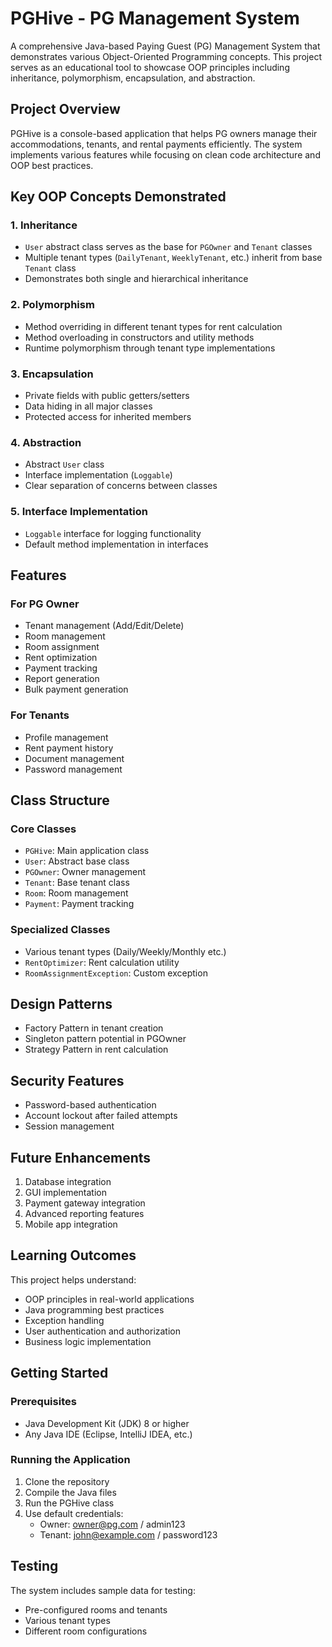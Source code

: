 # PGHive - PG Management System

A comprehensive Java-based Paying Guest (PG) Management System that demonstrates various Object-Oriented Programming concepts. This project serves as an educational tool to showcase OOP principles including inheritance, polymorphism, encapsulation, and abstraction.

## Project Overview

PGHive is a console-based application that helps PG owners manage their accommodations, tenants, and rental payments efficiently. The system implements various features while focusing on clean code architecture and OOP best practices.

## Key OOP Concepts Demonstrated

### 1. Inheritance

- `User` abstract class serves as the base for `PGOwner` and `Tenant` classes
- Multiple tenant types (`DailyTenant`, `WeeklyTenant`, etc.) inherit from base `Tenant` class
- Demonstrates both single and hierarchical inheritance

### 2. Polymorphism

- Method overriding in different tenant types for rent calculation
- Method overloading in constructors and utility methods
- Runtime polymorphism through tenant type implementations

### 3. Encapsulation

- Private fields with public getters/setters
- Data hiding in all major classes
- Protected access for inherited members

### 4. Abstraction

- Abstract `User` class
- Interface implementation (`Loggable`)
- Clear separation of concerns between classes

### 5. Interface Implementation

- `Loggable` interface for logging functionality
- Default method implementation in interfaces

## Features

### For PG Owner

- Tenant management (Add/Edit/Delete)
- Room management
- Room assignment
- Rent optimization
- Payment tracking
- Report generation
- Bulk payment generation

### For Tenants

- Profile management
- Rent payment history
- Document management
- Password management

## Class Structure

### Core Classes

- `PGHive`: Main application class
- `User`: Abstract base class
- `PGOwner`: Owner management
- `Tenant`: Base tenant class
- `Room`: Room management
- `Payment`: Payment tracking

### Specialized Classes

- Various tenant types (Daily/Weekly/Monthly etc.)
- `RentOptimizer`: Rent calculation utility
- `RoomAssignmentException`: Custom exception

## Design Patterns

- Factory Pattern in tenant creation
- Singleton pattern potential in PGOwner
- Strategy Pattern in rent calculation

## Security Features

- Password-based authentication
- Account lockout after failed attempts
- Session management

## Future Enhancements

1. Database integration
2. GUI implementation
3. Payment gateway integration
4. Advanced reporting features
5. Mobile app integration

## Learning Outcomes

This project helps understand:

- OOP principles in real-world applications
- Java programming best practices
- Exception handling
- User authentication and authorization
- Business logic implementation

## Getting Started

### Prerequisites

- Java Development Kit (JDK) 8 or higher
- Any Java IDE (Eclipse, IntelliJ IDEA, etc.)

### Running the Application

1. Clone the repository
2. Compile the Java files
3. Run the PGHive class
4. Use default credentials:
   - Owner: owner@pg.com / admin123
   - Tenant: john@example.com / password123

## Testing

The system includes sample data for testing:

- Pre-configured rooms and tenants
- Various tenant types
- Different room configurations
